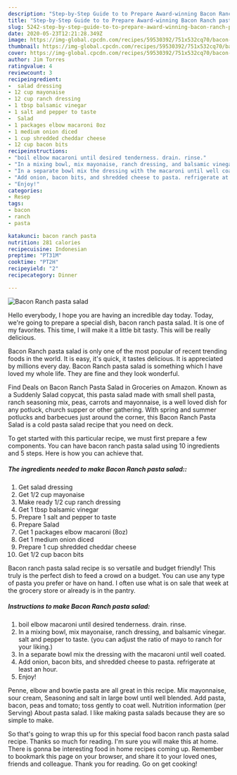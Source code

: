 ```yaml
---
description: "Step-by-Step Guide to to Prepare Award-winning Bacon Ranch pasta salad"
title: "Step-by-Step Guide to to Prepare Award-winning Bacon Ranch pasta salad"
slug: 5242-step-by-step-guide-to-to-prepare-award-winning-bacon-ranch-pasta-salad
date: 2020-05-23T12:21:28.349Z
image: https://img-global.cpcdn.com/recipes/59530392/751x532cq70/bacon-ranch-pasta-salad-recipe-main-photo.jpg
thumbnail: https://img-global.cpcdn.com/recipes/59530392/751x532cq70/bacon-ranch-pasta-salad-recipe-main-photo.jpg
cover: https://img-global.cpcdn.com/recipes/59530392/751x532cq70/bacon-ranch-pasta-salad-recipe-main-photo.jpg
author: Jim Torres
ratingvalue: 4
reviewcount: 3
recipeingredient:
-  salad dressing
- 12 cup mayonaise
- 12 cup ranch dressing
- 1 tbsp balsamic vinegar
- 1 salt and pepper to taste
-  Salad
- 1 packages elbow macaroni 8oz
- 1 medium onion diced
- 1 cup shredded cheddar cheese
- 12 cup bacon bits
recipeinstructions:
- "boil elbow macaroni until desired tenderness. drain. rinse."
- "In a mixing bowl, mix mayonaise, ranch dressing, and balsamic vinegar. salt and pepper to taste. (you can adjust the ratio of mayo to ranch for your liking.)"
- "In a separate bowl mix the dressing with the macaroni until well coated."
- "Add onion, bacon bits, and shredded cheese to pasta. refrigerate at least an hour."
- "Enjoy!"
categories:
- Resep
tags:
- bacon
- ranch
- pasta

katakunci: bacon ranch pasta
nutrition: 281 calories
recipecuisine: Indonesian
preptime: "PT31M"
cooktime: "PT2H"
recipeyield: "2"
recipecategory: Dinner

---
```



![Bacon Ranch pasta salad](https://img-global.cpcdn.com/recipes/59530392/751x532cq70/bacon-ranch-pasta-salad-recipe-main-photo.jpg)

Hello everybody, I hope you are having an incredible day today. Today, we're going to prepare a special dish, bacon ranch pasta salad. It is one of my favorites. This time, I will make it a little bit tasty. This will be really delicious.

Bacon Ranch pasta salad is only one of the most popular of recent trending foods in the world. It is easy, it's quick, it tastes delicious. It is appreciated by millions every day. Bacon Ranch pasta salad is something which I have loved my whole life. They are fine and they look wonderful.

Find Deals on Bacon Ranch Pasta Salad in Groceries on Amazon. Known as a Suddenly Salad copycat, this pasta salad made with small shell pasta, ranch seasoning mix, peas, carrots and mayonnaise, is a well loved dish for any potluck, church supper or other gathering. With spring and summer potlucks and barbecues just around the corner, this Bacon Ranch Pasta Salad is a cold pasta salad recipe that you need on deck.


To get started with this particular recipe, we must first prepare a few components. You can have bacon ranch pasta salad using 10 ingredients and 5 steps. Here is how you can achieve that.

##### The ingredients needed to make Bacon Ranch pasta salad::

1. Get  salad dressing
1. Get 1/2 cup mayonaise
1. Make ready 1/2 cup ranch dressing
1. Get 1 tbsp balsamic vinegar
1. Prepare 1 salt and pepper to taste
1. Prepare  Salad
1. Get 1 packages elbow macaroni (8oz)
1. Get 1 medium onion diced
1. Prepare 1 cup shredded cheddar cheese
1. Get 1/2 cup bacon bits


Bacon ranch pasta salad recipe is so versatile and budget friendly! This truly is the perfect dish to feed a crowd on a budget. You can use any type of pasta you prefer or have on hand. I often use what is on sale that week at the grocery store or already is in the pantry. 

##### Instructions to make Bacon Ranch pasta salad:

1. boil elbow macaroni until desired tenderness. drain. rinse.
1. In a mixing bowl, mix mayonaise, ranch dressing, and balsamic vinegar. salt and pepper to taste. (you can adjust the ratio of mayo to ranch for your liking.)
1. In a separate bowl mix the dressing with the macaroni until well coated.
1. Add onion, bacon bits, and shredded cheese to pasta. refrigerate at least an hour.
1. Enjoy!


Penne, elbow and bowtie pasta are all great in this recipe. Mix mayonnaise, sour cream, Seasoning and salt in large bowl until well blended. Add pasta, bacon, peas and tomato; toss gently to coat well. Nutrition information (per Serving) About pasta salad. I like making pasta salads because they are so simple to make. 

So that's going to wrap this up for this special food bacon ranch pasta salad recipe. Thanks so much for reading. I'm sure you will make this at home. There is gonna be interesting food in home recipes coming up. Remember to bookmark this page on your browser, and share it to your loved ones, friends and colleague. Thank you for reading. Go on get cooking!
